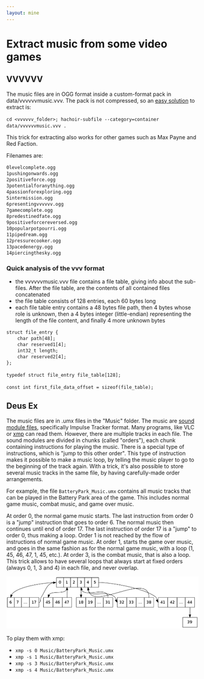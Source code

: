 ```yaml
---
layout: mine
---
```


# Extract music from some video games #

## VVVVVV ##

The music files are in OGG format inside a custom-format pack in data/vvvvvvmusic.vvv. The pack is not compressed, so an [easy solution](https://bitbucket.org/haypo/hachoir/wiki/hachoir-subfile) to extract is:

`cd <vvvvvv_folder>; hachoir-subfile --category=container data/vvvvvvmusic.vvv .`

This trick for extracting also works for other games such as Max Payne and Red Faction.

Filenames are:

```
0levelcomplete.ogg
1pushingonwards.ogg
2positiveforce.ogg
3potentialforanything.ogg
4passionforexploring.ogg
5intermission.ogg
6presentingvvvvvv.ogg
7gamecomplete.ogg
8predestinedfate.ogg
9positiveforcereversed.ogg
10popularpotpourri.ogg
11pipedream.ogg
12pressurecooker.ogg
13pacedenergy.ogg
14piercingthesky.ogg
```

### Quick analysis of the vvv format ###

- the vvvvvvmusic.vvv file contains a file table, giving info about the sub-files. After the file table, are the contents of all contained files concatenated
- the file table consists of 128 entries, each 60 bytes long
- each file table entry contains a 48 bytes file path, then 4 bytes whose role is unknown, then a 4 bytes integer (little-endian) representing the length of the file content, and finally 4 more unknown bytes

```
struct file_entry {
	char path[48];
	char reserved1[4];
	int32_t length;
	char reserved2[4];
};

typedef struct file_entry file_table[128];

const int first_file_data_offset = sizeof(file_table);
```

## Deus Ex ##

The music files are in .umx files in the "Music" folder. The music are [sound module files](https://en.wikipedia.org/wiki/Module_file), specifically Impulse Tracker format. Many programs, like VLC or [xmp](http://xmp.sourceforge.net/) can read them.
However, there are multiple tracks in each file.
The sound modules are divided in chunks (called "orders"), each chunk containing instructions for playing the music. There is a special type of instructions, which is "jump to this other order". This type of instruction makes it possible to make a music loop, by telling the music player to go to the beginning of the track again. With a trick, it's also possible to store several music tracks in the same file, by having carefully-made order arrangements.

For example, the file `BatteryPark_Music.umx` contains all music tracks that can be played in the Battery Park area of the game. This includes normal game music, combat music, and game over music.

At order 0, the normal game music starts. The last instruction from order 0 is a "jump" instruction that goes to order 6. The normal music then continues until end of order 17. The last instruction of order 17 is a "jump" to order 0, thus making a loop. Order 1 is not reached by the flow of instructions of normal game music. At order 1, starts the game over music, and goes in the same fashion as for the normal game music, with a loop (1, 45, 46, 47, 1, 45, etc.). At order 3, is the combat music, that is also a loop. This trick allows to have several loops that always start at fixed orders (always 0, 1, 3 and 4) in each file, and never overlap.

![Order graph](dex-battery.png)

To play them with xmp:

* `xmp -s 0 Music/BatteryPark_Music.umx`
* `xmp -s 1 Music/BatteryPark_Music.umx`
* `xmp -s 3 Music/BatteryPark_Music.umx`
* `xmp -s 4 Music/BatteryPark_Music.umx`

